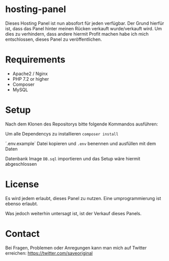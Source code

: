 # hosting-panel

Dieses Hosting Panel ist nun absofort für jeden verfügbar.
Der Grund hierfür ist, dass das Panel hinter meinen Rücken verkauft wurde/verkauft wird.
Um dies zu verhindern, dass andere hiermit Profit machen habe ich mich entschlossen,
dieses Panel zu veröffentlichen.

# Requirements

- Apache2 / Nginx
- PHP 7.2 or higher
- Composer
- MySQL

# Setup

Nach dem Klonen des Repositorys bitte folgende Kommandos ausführen:

Um alle Dependencys zu installieren
`composer install`

´.env.example´ Datei kopieren und `.env` benennen und ausfüllen mit dem Daten

Datenbank Image `DB.sql` importieren und das Setup wäre hiermit abgeschlossen

# License

Es wird jedem erlaubt, dieses Panel zu nutzen.
Eine umprogrammierung ist ebenso erlaubt.

Was jedoch weiterhin untersagt ist, ist der Verkauf dieses
Panels.

# Contact

Bei Fragen, Problemen oder Anregungen kann man mich
auf Twitter erreichen: https://twitter.com/saveoriginal
